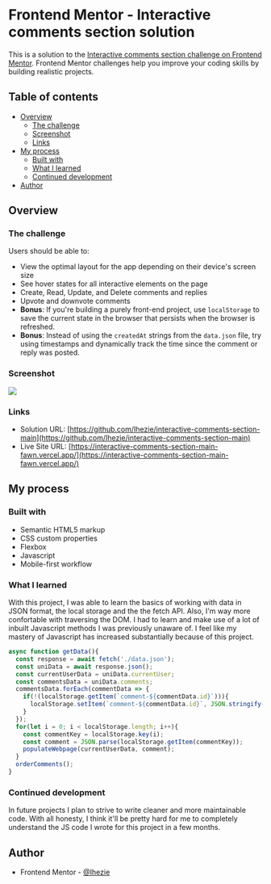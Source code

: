 # Frontend Mentor - Interactive comments section solution

This is a solution to the [Interactive comments section challenge on Frontend Mentor](https://www.frontendmentor.io/challenges/interactive-comments-section-iG1RugEG9). Frontend Mentor challenges help you improve your coding skills by building realistic projects. 

## Table of contents

- [Overview](#overview)
  - [The challenge](#the-challenge)
  - [Screenshot](#screenshot)
  - [Links](#links)
- [My process](#my-process)
  - [Built with](#built-with)
  - [What I learned](#what-i-learned)
  - [Continued development](#continued-development)
- [Author](#author)

## Overview

### The challenge

Users should be able to:

- View the optimal layout for the app depending on their device's screen size
- See hover states for all interactive elements on the page
- Create, Read, Update, and Delete comments and replies
- Upvote and downvote comments
- **Bonus**: If you're building a purely front-end project, use `localStorage` to save the current state in the browser that persists when the browser is refreshed.
- **Bonus**: Instead of using the `createdAt` strings from the `data.json` file, try using timestamps and dynamically track the time since the comment or reply was posted.

### Screenshot

![](./screenshot.jpg)

### Links

- Solution URL: [https://github.com/Ihezie/interactive-comments-section-main](https://github.com/Ihezie/interactive-comments-section-main)
- Live Site URL: [https://interactive-comments-section-main-fawn.vercel.app/](https://interactive-comments-section-main-fawn.vercel.app/)

## My process

### Built with

- Semantic HTML5 markup
- CSS custom properties
- Flexbox
- Javascript
- Mobile-first workflow

### What I learned
With this project, I was able to learn the basics of working with data in JSON format, the local storage and the the fetch API.
Also, I'm way more confortable with traversing the DOM. I had to learn and make use of a lot of inbuilt Javascript methods I was previously unaware
of. I feel like my mastery of Javascript has increased substantially because of this project.

```js
async function getData(){
  const response = await fetch('./data.json');
  const uniData = await response.json();
  const currentUserData = uniData.currentUser;
  const commentsData = uniData.comments;
  commentsData.forEach(commentData => {
    if(!(localStorage.getItem(`comment-${commentData.id}`))){
      localStorage.setItem(`comment-${commentData.id}`, JSON.stringify(commentData));
    }
  });
  for(let i = 0; i < localStorage.length; i++){
    const commentKey = localStorage.key(i);
    const comment = JSON.parse(localStorage.getItem(commentKey)); 
    populateWebpage(currentUserData, comment);
  }
  orderComments();
}
```
### Continued development
In future projects I plan to strive to write cleaner and more maintainable code. With all honesty, I think it'll be pretty hard for me to 
completely understand the JS code I wrote for this project in a few months.

## Author
- Frontend Mentor - [@Ihezie](https://www.frontendmentor.io/profile/Ihezie)
